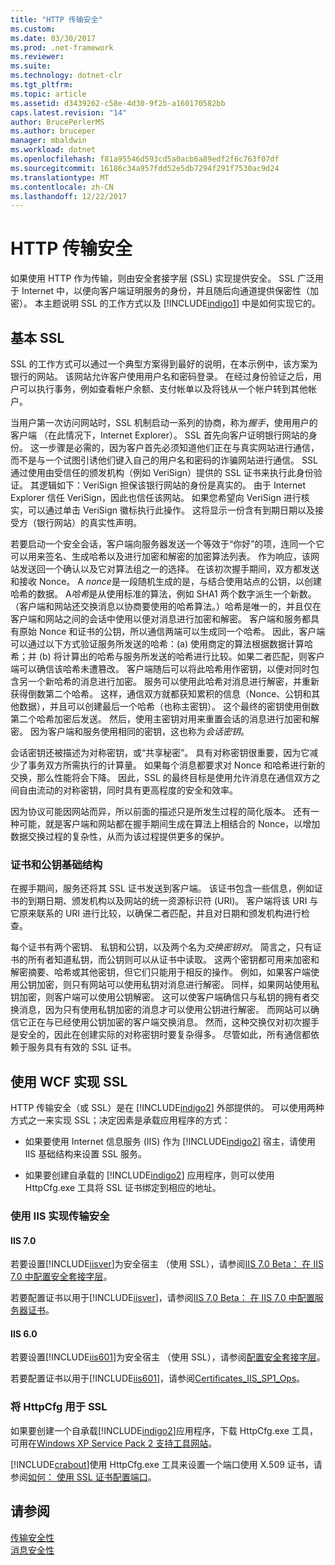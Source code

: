 ```yaml
---
title: "HTTP 传输安全"
ms.custom: 
ms.date: 03/30/2017
ms.prod: .net-framework
ms.reviewer: 
ms.suite: 
ms.technology: dotnet-clr
ms.tgt_pltfrm: 
ms.topic: article
ms.assetid: d3439262-c58e-4d30-9f2b-a160170582bb
caps.latest.revision: "14"
author: BrucePerlerMS
ms.author: bruceper
manager: mbaldwin
ms.workload: dotnet
ms.openlocfilehash: f81a95546d593cd5a0acb6a89edf2f6c763f07df
ms.sourcegitcommit: 16186c34a957fdd52e5db7294f291f7530ac9d24
ms.translationtype: MT
ms.contentlocale: zh-CN
ms.lasthandoff: 12/22/2017
---
```

# <a name="http-transport-security"></a>HTTP 传输安全
如果使用 HTTP 作为传输，则由安全套接字层 (SSL) 实现提供安全。 SSL 广泛用于 Internet 中，以便向客户端证明服务的身份，并且随后向通道提供保密性（加密）。 本主题说明 SSL 的工作方式以及 [!INCLUDE[indigo1](../../../../includes/indigo1-md.md)] 中是如何实现它的。  
  
## <a name="basic-ssl"></a>基本 SSL  
 SSL 的工作方式可以通过一个典型方案得到最好的说明，在本示例中，该方案为银行的网站。 该网站允许客户使用用户名和密码登录。 在经过身份验证之后，用户可以执行事务，例如查看帐户余额、支付帐单以及将钱从一个帐户转到其他帐户。  
  
 当用户第一次访问网站时，SSL 机制启动一系列的协商，称为*握手*，使用用户的客户端 （在此情况下，Internet Explorer）。 SSL 首先向客户证明银行网站的身份。 这一步骤是必需的，因为客户首先必须知道他们正在与真实网站进行通信，而不是与一个试图引诱他们键入自己的用户名和密码的诈骗网站进行通信。 SSL 通过使用由受信任的颁发机构（例如 VeriSign）提供的 SSL 证书来执行此身份验证。 其逻辑如下：VeriSign 担保该银行网站的身份是真实的。 由于 Internet Explorer 信任 VeriSign，因此也信任该网站。 如果您希望向 VeriSign 进行核实，可以通过单击 VeriSign 徽标执行此操作。 这将显示一份含有到期日期以及接受方（银行网站）的真实性声明。  
  
 若要启动一个安全会话，客户端向服务器发送一个等效于“你好”的项，连同一个它可以用来签名、生成哈希以及进行加密和解密的加密算法列表。 作为响应，该网站发送回一个确认以及它对算法组之一的选择。 在该初次握手期间，双方都发送和接收 Nonce。 A *nonce*是一段随机生成的是，与结合使用站点的公钥，以创建哈希的数据。 A*哈希*是从使用标准的算法，例如 SHA1 两个数字派生一个新数。 （客户端和网站还交换消息以协商要使用的哈希算法。）哈希是唯一的，并且仅在客户端和网站之间的会话中使用以便对消息进行加密和解密。 客户端和服务都具有原始 Nonce 和证书的公钥，所以通信两端可以生成同一个哈希。 因此，客户端可以通过以下方式验证服务所发送的哈希：(a) 使用商定的算法根据数据计算哈希；并 (b) 将计算出的哈希与服务所发送的哈希进行比较。如果二者匹配，则客户端可以确信该哈希未遭篡改。 客户端随后可以将此哈希用作密钥，以便对同时包含另一个新哈希的消息进行加密。 服务可以使用此哈希对消息进行解密，并重新获得倒数第二个哈希。 这样，通信双方就都获知累积的信息（Nonce、公钥和其他数据），并且可以创建最后一个哈希（也称主密钥）。 这个最终的密钥使用倒数第二个哈希加密后发送。 然后，使用主密钥对用来重置会话的消息进行加密和解密。 因为客户端和服务使用相同的密钥，这也称为*会话密钥*。  
  
 会话密钥还被描述为对称密钥，或“共享秘密”。 具有对称密钥很重要，因为它减少了事务双方所需执行的计算量。 如果每个消息都要求对 Nonce 和哈希进行新的交换，那么性能将会下降。 因此，SSL 的最终目标是使用允许消息在通信双方之间自由流动的对称密钥，同时具有更高程度的安全和效率。  
  
 因为协议可能因网站而异，所以前面的描述只是所发生过程的简化版本。 还有一种可能，就是客户端和网站都在握手期间生成在算法上相结合的 Nonce，以增加数据交换过程的复杂性，从而为该过程提供更多的保护。  
  
### <a name="certificates-and-public-key-infrastructure"></a>证书和公钥基础结构  
 在握手期间，服务还将其 SSL 证书发送到客户端。 该证书包含一些信息，例如证书的到期日期、颁发机构以及网站的统一资源标识符 (URI)。 客户端将该 URI 与它原来联系的 URI 进行比较，以确保二者匹配，并且对日期和颁发机构进行检查。  
  
 每个证书有两个密钥、 私钥和公钥，以及两个名为*交换密钥对*。 简言之，只有证书的所有者知道私钥，而公钥则可以从证书中读取。 这两个密钥都可用来加密和解密摘要、哈希或其他密钥，但它们只能用于相反的操作。 例如，如果客户端使用公钥加密，则只有网站可以使用私钥对消息进行解密。 同样，如果网站使用私钥加密，则客户端可以使用公钥解密。 这可以使客户端确信只与私钥的拥有者交换消息，因为只有使用私钥加密的消息才可以使用公钥进行解密。 而网站可以确信它正在与已经使用公钥加密的客户端交换消息。 然而，这种交换仅对初次握手是安全的，因此在创建实际的对称密钥时要复杂得多。 尽管如此，所有通信都依赖于服务具有有效的 SSL 证书。  
  
## <a name="implementing-ssl-with-wcf"></a>使用 WCF 实现 SSL  
 HTTP 传输安全（或 SSL）是在 [!INCLUDE[indigo2](../../../../includes/indigo2-md.md)] 外部提供的。 可以使用两种方式之一来实现 SSL；决定因素是承载应用程序的方式：  
  
-   如果要使用 Internet 信息服务 (IIS) 作为 [!INCLUDE[indigo2](../../../../includes/indigo2-md.md)] 宿主，请使用 IIS 基础结构来设置 SSL 服务。  
  
-   如果要创建自承载的 [!INCLUDE[indigo2](../../../../includes/indigo2-md.md)] 应用程序，则可以使用 HttpCfg.exe 工具将 SSL 证书绑定到相应的地址。  
  
### <a name="using-iis-for-transport-security"></a>使用 IIS 实现传输安全  
  
#### <a name="iis-70"></a>IIS 7.0  
 若要设置[!INCLUDE[iisver](../../../../includes/iisver-md.md)]为安全宿主 （使用 SSL），请参阅[IIS 7.0 Beta： 在 IIS 7.0 中配置安全套接字层](http://go.microsoft.com/fwlink/?LinkId=88600)。  
  
 若要配置证书以用于[!INCLUDE[iisver](../../../../includes/iisver-md.md)]，请参阅[IIS 7.0 Beta： 在 IIS 7.0 中配置服务器证书](http://go.microsoft.com/fwlink/?LinkID=88595)。  
  
#### <a name="iis-60"></a>IIS 6.0  
 若要设置[!INCLUDE[iis601](../../../../includes/iis601-md.md)]为安全宿主 （使用 SSL），请参阅[配置安全套接字层](http://go.microsoft.com/fwlink/?LinkId=88601)。  
  
 若要配置证书以用于[!INCLUDE[iis601](../../../../includes/iis601-md.md)]，请参阅[Certificates_IIS_SP1_Ops](http://go.microsoft.com/fwlink/?LinkId=88602)。  
  
### <a name="using-httpcfg-for-ssl"></a>将 HttpCfg 用于 SSL  
 如果要创建一个自承载[!INCLUDE[indigo2](../../../../includes/indigo2-md.md)]应用程序，下载 HttpCfg.exe 工具，可用在[Windows XP Service Pack 2 支持工具网站](http://go.microsoft.com/fwlink/?LinkId=29002)。  
  
 [!INCLUDE[crabout](../../../../includes/crabout-md.md)]使用 HttpCfg.exe 工具来设置一个端口使用 X.509 证书，请参阅[如何： 使用 SSL 证书配置端口](../../../../docs/framework/wcf/feature-details/how-to-configure-a-port-with-an-ssl-certificate.md)。  
  
## <a name="see-also"></a>请参阅  
 [传输安全性](../../../../docs/framework/wcf/feature-details/transport-security.md)  
 [消息安全性](../../../../docs/framework/wcf/feature-details/message-security-in-wcf.md)
